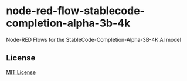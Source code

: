 # node-red-flow-stablecode-completion-alpha-3b-4k #

Node-RED Flows for the StableCode-Completion-Alpha-3B-4K AI model




## License ##

[MIT License](LICENSE.md)
